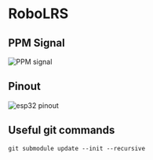 # RoboLRS

## PPM Signal

![PPM signal](https://europe1.discourse-cdn.com/arduino/original/4X/3/b/2/3b2cda0ed5446572945fcb76ed7ff628b01a473a.gif)

## Pinout

![esp32 pinout](https://i0.wp.com/randomnerdtutorials.com/wp-content/uploads/2018/08/ESP32-DOIT-DEVKIT-V1-Board-Pinout-30-GPIOs-Copy.png?quality=100&strip=all&ssl=1)

## Useful git commands

`git submodule update --init --recursive`
